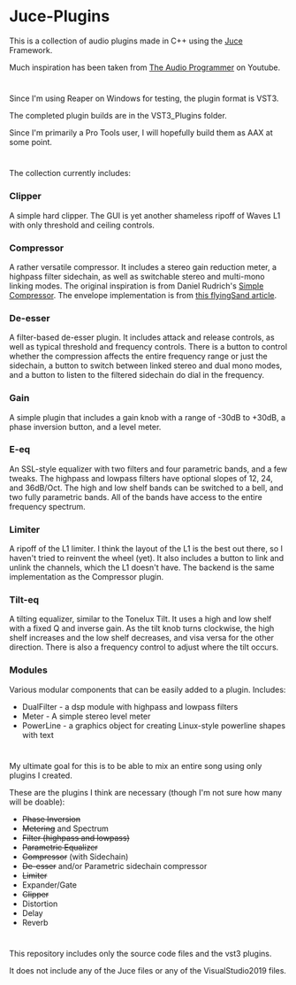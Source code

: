 # Juce-Plugins

This is a collection of audio plugins made in C++ using the [Juce](https://juce.com) Framework.

Much inspiration has been taken from [The Audio Programmer](https://www.youtube.com/channel/UCpKb02FsH4WH4X_2xhIoJ1A) on Youtube.

# 

Since I'm using Reaper on Windows for testing, the plugin format is VST3.

The completed plugin builds are in the VST3_Plugins folder.

Since I'm primarily a Pro Tools user, I will hopefully build them as AAX at some point.

# 

The collection currently includes:

### Clipper
A simple hard clipper.
The GUI is yet another shameless ripoff of Waves L1 with only threshold and ceiling controls.

### Compressor
A rather versatile compressor. 
It includes a stereo gain reduction meter, a highpass filter sidechain, as well as switchable stereo and multi-mono linking modes.
The original inspiration is from Daniel Rudrich's [Simple Compressor](https://github.com/DanielRudrich/SimpleCompressor).
The envelope implementation is from [this flyingSand article](https://christianfloisand.wordpress.com/2014/06/09/dynamics-processing-compressorlimiter-part-1/).

### De-esser
A filter-based de-esser plugin.
It includes attack and release controls, as well as typical threshold and frequency controls.
There is a button to control whether the compression affects the entire frequency range or just the sidechain, a button to switch between linked stereo and dual mono modes, and a button to listen to the filtered sidechain do dial in the frequency.

### Gain
A simple plugin that includes a gain knob with a range of -30dB to +30dB, a phase inversion button, and a level meter.

### E-eq
An SSL-style equalizer with two filters and four parametric bands, and a few tweaks.
The highpass and lowpass filters have optional slopes of 12, 24, and 36dB/Oct.
The high and low shelf bands can be switched to a bell, and two fully parametric bands.
All of the bands have access to the entire frequency spectrum.

### Limiter
A ripoff of the L1 limiter. 
I think the layout of the L1 is the best out there, so I haven't tried to reinvent the wheel (yet).
It also includes a button to link and unlink the channels, which the L1 doesn't have.
The backend is the same implementation as the Compressor plugin.

### Tilt-eq
A tilting equalizer, similar to the Tonelux Tilt.
It uses a high and low shelf with a fixed Q and inverse gain.
As the tilt knob turns clockwise, the high shelf increases and the low shelf decreases, and visa versa for the other direction.
There is also a frequency control to adjust where the tilt occurs.

### Modules
Various modular components that can be easily added to a plugin. Includes:
* DualFilter - a dsp module with highpass and lowpass filters
* Meter - A simple stereo level meter
* PowerLine - a graphics object for creating Linux-style powerline shapes with text

#

My ultimate goal for this is to be able to mix an entire song using only plugins I created.

These are the plugins I think are necessary (though I'm not sure how many will be doable):

* <s>Phase Inversion</s>
* <s>Metering</s> and Spectrum
* <s>Filter (highpass and lowpass)</s>
* <s>Parametric Equalizer</s>
* <s>Compressor</s> (with Sidechain)
* <s>De-esser</s> and/or Parametric sidechain compressor
* <s>Limiter</s>
* Expander/Gate
* <s>Clipper</s>
* Distortion
* Delay
* Reverb

#

This repository includes only the source code files and the vst3 plugins.

It does not include any of the Juce files or any of the VisualStudio2019 files.
